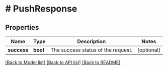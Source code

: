 # # PushResponse

## Properties

Name | Type | Description | Notes
------------ | ------------- | ------------- | -------------
**success** | **bool** | The success status of the request. | [optional]

[[Back to Model list]](../../README.md#models) [[Back to API list]](../../README.md#endpoints) [[Back to README]](../../README.md)
